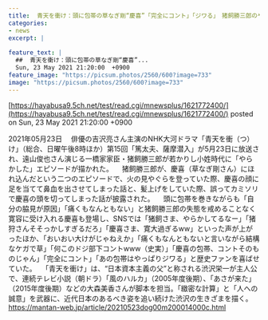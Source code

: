 ```yaml
---
title:  青天を衝け：頭に包帯の草なぎ剛“慶喜”「完全にコント」「ジワる」　猪飼勝三郎のやらかしエピソード登場  
categories:
- news
excerpt: |
  
feature_text: |
  ##  青天を衝け：頭に包帯の草なぎ剛“慶喜”...
  Sun, 23 May 2021 21:20:00  +0900
feature_image: "https://picsum.photos/2560/600?image=733"
image: "https://picsum.photos/2560/600?image=733"
---
```


[https://hayabusa9.5ch.net/test/read.cgi/mnewsplus/1621772400/](https://hayabusa9.5ch.net/test/read.cgi/mnewsplus/1621772400/)
posted on Sun, 23 May 2021 21:20:00  +0900

<!--more-->

2021年05月23日 　俳優の吉沢亮さん主演のNHK大河ドラマ「青天を衝（つ）け」（総合、日曜午後8時ほか）第15回「篤太夫、薩摩潜入」が5月23日に放送され、遠山俊也さん演じる一橋家家臣・猪飼勝三郎が若かりし小姓時代に「やらかした」エピソードが描かれた。 　猪飼勝三郎が、慶喜（草なぎ剛さん）にほれ込んだという二つのエピソードで、火の見やぐらを登っていた際、慶喜の顔に足を当てて鼻血を出させてしまった話と、髪上げをしていた際、誤ってカミソリで慶喜の頭を切ってしまった話が披露された。 　頭に包帯を巻きながらも「自分の脇見が原因」「痛くもなんともない」と猪飼勝三郎の失態を戒めることなく寛容に受け入れる慶喜も登場し、SNSでは「猪飼さま、やらかしてるなー」「猪狩さんそそっかしすぎるだろ」「慶喜さま、寛大過ぎるww」といった声が上がったほか、「おいおい大けがじゃねえか」「痛くもなんともないと言いながら結構なケガで草」「何このドジ部下コントwww（史実）」「慶喜の包帯、コントそのものじゃん」「完全にコント」「あの包帯はやっぱりジワる」と歴史ファンを喜ばせていた。 　「青天を衝け」は、“日本資本主義の父”と称される渋沢栄一が主人公で、連続テレビ小説（朝ドラ）「風のハルカ」（2005年度後期）、「あさが来た」（2015年度後期）などの大森美香さんが脚本を担当。「緻密な計算」と「人への誠意」を武器に、近代日本のあるべき姿を追い続けた渋沢の生きざまを描く。 https://mantan-web.jp/article/20210523dog00m200014000c.html
